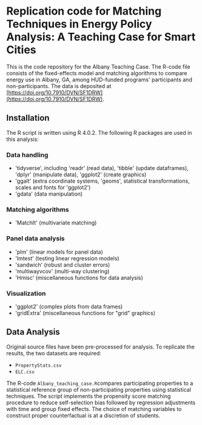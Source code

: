 # Replication code for Matching Techniques in Energy Policy Analysis: A Teaching Case for Smart Cities

This is the code repository for the Albany Teaching Case. The R-code file consists of the fixed-effects model and matching algorithms to compare energy use in Albany, GA, among HUD-funded programs' participants and non-participants. The data is deposited at [https://doi.org/10.7910/DVN/SF1DRW](https://doi.org/10.7910/DVN/SF1DRW).

## Installation

The R script is written using R 4.0.2. The following R packages are used in this analysis:

### Data handling
- 'tidyverse', including 'readr' (read data), 'tibble' (update dataframes), 'dplyr' (manipulate data), 'ggplot2' (create graphics)
- 'ggalt' (extra coordinate systems, 'geoms', statistical transformations, scales and fonts for 'ggplot2')
- 'gdata' (data manipulation)

### Matching algorithms
- 'MatchIt' (multivariate matching)

### Panel data analysis
- 'plm' (linear models for panel data) 
- 'lmtest' (testing linear regression models)
- 'sandwich' (robust and cluster errors)
- 'multiwayvcov' (multi-way clustering)
- 'Hmisc' (miscellaneous functions for data analysis)

### Visualization
- 'ggplot2' (complex plots from data frames)
- 'gridExtra' (miscellaneous functions for "grid" graphics)

## Data Analysis

Original source files have been pre-processed for analysis. To replicate the results, the two datasets are required:

- `PropertyStats.csv`
- `ELC.csv`

The R-code `Albany_teaching_case.R`compares participating properties to a statistical reference group of non-participating properties using statistical techniques. The script implements the propensity score matching procedure to reduce self-selection bias followed by regression adjustments with time and group fixed effects. The choice of matching variables to construct proper counterfactual is at a discretion of students. 
